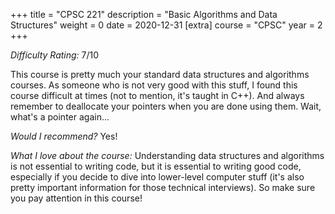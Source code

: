 +++
title = "CPSC 221"
description = "Basic Algorithms and Data Structures"
weight = 0
date = 2020-12-31
[extra]
course = "CPSC"
year = 2
+++

*Difficulty Rating:* 7/10

This course is pretty much your standard data structures and algorithms courses. As someone who is not very good with this stuff, I found this course difficult at times (not to mention, it's taught in C++). And always remember to deallocate your pointers when you are done using them. Wait, what's a pointer again...

*Would I recommend?* Yes!

*What I love about the course:* Understanding data structures and algorithms is not essential to writing code, but it is essential to writing good code, especially if you decide to dive into lower-level computer stuff (it's also pretty important information for those technical interviews). So make sure you pay attention in this course!
